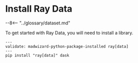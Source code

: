 # Install Ray Data

--8<-- "../glossary/dataset.md"

To get started with Ray Data, you will need to install a library.

```shell
---
validate: madwizard-python-package-installed ray[data]
---
pip install "ray[data]" dask
```

